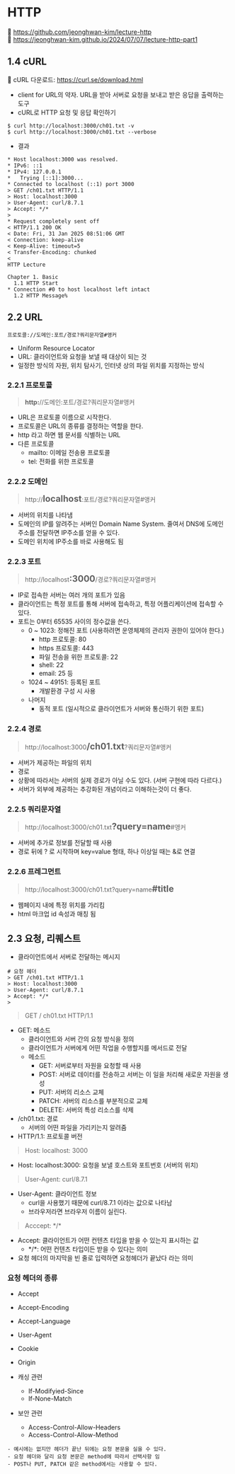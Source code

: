 # HTTP

🔗 https://github.com/jeonghwan-kim/lecture-http  
🔗 https://jeonghwan-kim.github.io/2024/07/07/lecture-http-part1

## 1.4 cURL

🔗 cURL 다운로드: https://curl.se/download.html

- client for URL의 약자. URL을 받아 서버로 요청을 보내고 받은 응답을 출력하는 도구
- cURL로 HTTP 요청 및 응답 확인하기

```shell
$ curl http://localhost:3000/ch01.txt -v
$ curl http://localhost:3000/ch01.txt --verbose
```

- 결과

```shell
* Host localhost:3000 was resolved.
* IPv6: ::1
* IPv4: 127.0.0.1
*   Trying [::1]:3000...
* Connected to localhost (::1) port 3000
> GET /ch01.txt HTTP/1.1
> Host: localhost:3000
> User-Agent: curl/8.7.1
> Accept: */*
>
* Request completely sent off
< HTTP/1.1 200 OK
< Date: Fri, 31 Jan 2025 08:51:06 GMT
< Connection: keep-alive
< Keep-Alive: timeout=5
< Transfer-Encoding: chunked
<
HTTP Lecture

Chapter 1. Basic
  1.1 HTTP Start
* Connection #0 to host localhost left intact
  1.2 HTTP Message%
```

## 2.2 URL

```shell
프로토콜://도메인:포트/경로?쿼리문자열#앵커
```

- Uniform Resource Locator
- URL: 클라이언트와 요청을 보낼 때 대상이 되는 것
- 일정한 방식의 자원, 위치 탐사기, 인터넷 상의 파일 위치를 지정하는 방식

### 2.2.1 프로토콜

> <b>http:</b>//도메인:포트/경로?쿼리문자열#앵커

- URL은 프로토콜 이름으로 시작한다.
- 프로토콜은 URL의 종류를 결정하는 역할을 한다.
- http 라고 하면 웹 문서를 식별하는 URL
- 다른 프로토콜
  - mailto: 이메일 전송용 프로토콜
  - tel: 전화를 위한 프로토콜

### 2.2.2 도메인

> http://<strong style="font-size: 1.4em">localhost</strong>:포트/경로?쿼리문자열#앵커

- 서버의 위치를 나타냄
- 도메인의 IP를 알려주는 서버인 Domain Name System. 줄여서 DNS에 도메인 주소를 전달하면 IP주소를 얻을 수 있다.
- 도메인 위치에 IP주소를 바로 사용해도 됨

### 2.2.3 포트

> http://localhost<strong  style="font-size: 1.4em">:3000</strong>/경로?쿼리문자열#앵커

- IP로 접속한 서버는 여러 개의 포트가 있음
- 클라이언트는 특정 포트를 통해 서버에 접속하고, 특정 어플리케이션에 접속할 수 있다.
- 포트는 0부터 65535 사이의 정수값을 쓴다.
  - 0 ~ 1023: 정해진 포트 (사용하려면 운영체제의 관리자 권한이 있어야 한다.)
    - http 프로토콜: 80
    - https 프로토콜: 443
    - 파일 전송을 위한 프로토콜: 22
    - shell: 22
    - email: 25 등
  - 1024 ~ 49151: 등록된 포트
    - 개발환경 구성 시 사용
  - 나머지
    - 동적 포트 (일시적으로 클라이언트가 서버와 통신하기 위한 포트)

### 2.2.4 경로

> http://localhost:3000<strong  style="font-size: 1.4em">/ch01.txt</strong>?쿼리문자열#앵커

- 서버가 제공하는 파일의 위치
- 경로
- 상황에 따라서는 서버의 실제 경로가 아닐 수도 있다. (서버 구현에 따라 다르다.)
- 서버가 외부에 제공하는 추강화된 개념이라고 이해하는것이 더 좋다.

### 2.2.5 쿼리문자열

> http://localhost:3000/ch01.txt<strong  style="font-size: 1.4em">?query=name</strong>#앵커

- 서버에 추가로 정보를 전달할 때 사용
- 경로 뒤에 ? 로 시작하며 key=value 형태, 하나 이상일 때는 &로 연결

### 2.2.6 프레그먼트

> http://localhost:3000/ch01.txt?query=name<strong  style="font-size: 1.4em">#title</strong>

- 웹페이지 내에 특정 위치를 가리킴
- html 마크업 id 속성과 매칭 됨

## 2.3 요청, 리퀘스트

- 클라이언트에서 서버로 전달하는 메시지

```shell
# 요청 헤더
> GET /ch01.txt HTTP/1.1
> Host: localhost:3000
> User-Agent: curl/8.7.1
> Accept: */*
>
```

> GET / ch01.txt HTTP/1.1

- GET: 메소드
  - 클라이언트와 서버 간의 요청 방식을 정의
  - 클라이언트가 서버에게 어떤 작업을 수행할지를 메서드로 전달
  - 메소드
    - GET: 서버로부터 자원을 요청할 때 사용
    - POST: 서버로 데이터를 전송하고 서버는 이 일을 처리해 새로운 자원을 생성
    - PUT: 서버의 리소스 교체
    - PATCH: 서버의 리소스를 부분적으로 교체
    - DELETE: 서버의 특성 리소스를 삭제
- /ch01.txt: 경로
  - 서버의 어떤 파일을 가리키는지 알려줌
- HTTP/1.1: 프로토콜 버전

> Host: localhost: 3000

- Host: localhost:3000: 요청을 보낼 호스트와 포트번호 (서버의 위치)

> User-Agent: curl/8.7.1

- User-Agent: 클라이언트 정보
  - curl을 사용했기 때문에 curl/8.7.1 이라는 값으로 나타남
  - 브라우저라면 브라우저 이름이 실린다.

> Acccept: \*/\*

- Accept: 클라이언트가 어떤 컨텐츠 타입을 받을 수 있는지 표시하는 값
  - \*/\*: 어떤 컨텐츠 타입이든 받을 수 있다는 의미
- 요청 헤더의 마지막을 빈 줄로 입력하면 요청헤더가 끝났다 라는 의미

### 요청 헤더의 종류

- Accept
- Accept-Encoding
- Accept-Language
- User-Agent
- Cookie
- Origin

- 캐싱 관련

  - If-Modifyied-Since
  - If-None-Match

- 보안 관련
  - Access-Control-Allow-Headers
  - Access-Control-Allow-Method

```shell
- 예시에는 없지만 헤더가 끝난 뒤에는 요청 본문을 실을 수 있다.
- 요청 헤더와 달리 요청 본문은 method에 따라서 선택사항 임
- POST나 PUT, PATCH 같은 method에서는 사용할 수 있다.
```
